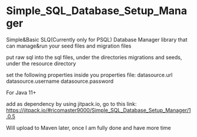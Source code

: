 # Simple_SQL_Database_Setup_Manager
Simple&Basic SLQ(Currently only for PSQL) Database Manager library that can manage&run your seed files and migration files

put raw sql into the sql files, under the directories migrations and seeds, under the resource directory

set the following properties inside you properties file:
datasource.url
datasource.username
datasource.password

For Java 11+

add as dependency by using jitpack.io, go to this link: https://jitpack.io/#ricomaster9000/Simple_SQL_Database_Setup_Manager/1.0.5

Will upload to Maven later, once I am fully done and have more time
